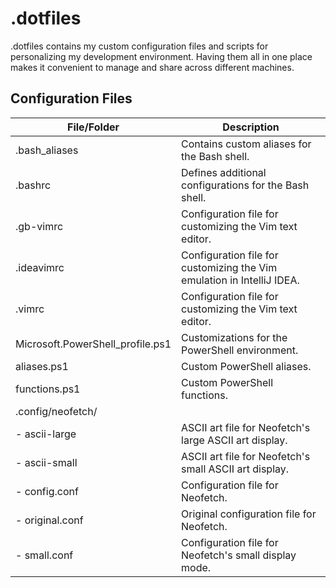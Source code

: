 # .dotfiles
.dotfiles contains my custom configuration files and scripts for personalizing my development environment. Having them all in one place makes it convenient to manage and share across different machines.

## Configuration Files
| File/Folder                       | Description                                            |
|-----------------------------------|--------------------------------------------------------|
| .bash_aliases                     | Contains custom aliases for the Bash shell.            |
| .bashrc                           | Defines additional configurations for the Bash shell.  |
| .gb-vimrc                         | Configuration file for customizing the Vim text editor.|
| .ideavimrc                        | Configuration file for customizing the Vim emulation in IntelliJ IDEA.|
| .vimrc                            | Configuration file for customizing the Vim text editor.|
| Microsoft.PowerShell_profile.ps1  | Customizations for the PowerShell environment.         |
| aliases.ps1                       | Custom PowerShell aliases.                             |
| functions.ps1                     | Custom PowerShell functions.                           |
| .config/neofetch/                 |                                                        |
| - ascii-large                     | ASCII art file for Neofetch's large ASCII art display. |
| - ascii-small                     | ASCII art file for Neofetch's small ASCII art display. |
| - config.conf                     | Configuration file for Neofetch.                       |
| - original.conf                   | Original configuration file for Neofetch.              |
| - small.conf                      | Configuration file for Neofetch's small display mode.  |
